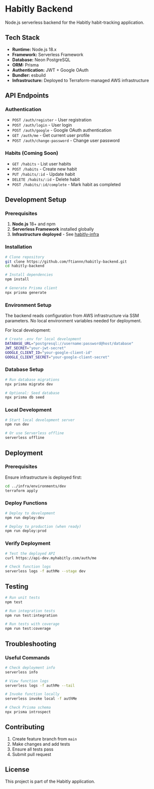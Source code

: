 # Habitly Backend

Node.js serverless backend for the Habitly habit-tracking application.

## Tech Stack

- **Runtime:** Node.js 18.x
- **Framework:** Serverless Framework
- **Database:** Neon PostgreSQL
- **ORM:** Prisma
- **Authentication:** JWT + Google OAuth
- **Bundler:** esbuild
- **Infrastructure:** Deployed to Terraform-managed AWS infrastructure

## API Endpoints

### Authentication

- `POST /auth/register` - User registration
- `POST /auth/login` - User login
- `POST /auth/google` - Google OAuth authentication
- `GET /auth/me` - Get current user profile
- `POST /auth/change-password` - Change user password

### Habits (Coming Soon)

- `GET /habits` - List user habits
- `POST /habits` - Create new habit
- `PUT /habits/:id` - Update habit
- `DELETE /habits/:id` - Delete habit
- `POST /habits/:id/complete` - Mark habit as completed

## Development Setup

### Prerequisites

1. **Node.js** 18+ and npm
2. **Serverless Framework** installed globally
3. **Infrastructure deployed** - See [habitly-infra](https://github.com/ftiannn/habitly-infra)

### Installation

```bash
# Clone repository
git clone https://github.com/ftiannn/habitly-backend.git
cd habitly-backend

# Install dependencies
npm install

# Generate Prisma client
npx prisma generate
```

### Environment Setup

The backend reads configuration from AWS infrastructure via SSM parameters. No local environment variables needed for deployment.

For local development:

```bash
# Create .env for local development
DATABASE_URL="postgresql://username:password@host/database"
JWT_SECRET="your-jwt-secret"
GOOGLE_CLIENT_ID="your-google-client-id"
GOOGLE_CLIENT_SECRET="your-google-client-secret"
```

### Database Setup

```bash
# Run database migrations
npx prisma migrate dev

# Optional: Seed database
npx prisma db seed
```

### Local Development

```bash
# Start local development server
npm run dev

# Or use Serverless offline
serverless offline
```

## Deployment

### Prerequisites

Ensure infrastructure is deployed first:

```bash
cd ../infra/environments/dev
terraform apply
```

### Deploy Functions

```bash
# Deploy to development
npm run deploy:dev

# Deploy to production (when ready)
npm run deploy:prod
```

### Verify Deployment

```bash
# Test the deployed API
curl https://api-dev.myhabitly.com/auth/me

# Check function logs
serverless logs -f authMe --stage dev
```

## Testing

```bash
# Run unit tests
npm test

# Run integration tests
npm run test:integration

# Run tests with coverage
npm run test:coverage
```

## Troubleshooting

### Useful Commands

```bash
# Check deployment info
serverless info

# View function logs
serverless logs -f authMe --tail

# Invoke function locally
serverless invoke local -f authMe

# Check Prisma schema
npx prisma introspect
```

## Contributing

1. Create feature branch from `main`
2. Make changes and add tests
3. Ensure all tests pass
4. Submit pull request

## License

This project is part of the Habitly application.
